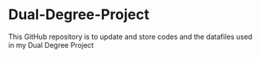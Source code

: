 # Dual-Degree-Project
This GitHub repository is to update and store codes and the datafiles used in my Dual Degree Project
